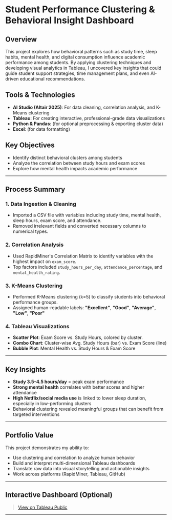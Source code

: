 # Student Performance Clustering & Behavioral Insight Dashboard

## Overview
This project explores how behavioral patterns such as study time, sleep habits, mental health, and digital consumption influence academic performance among students. By applying clustering techniques and developing visual analytics in Tableau, I uncovered key insights that could guide student support strategies, time management plans, and even AI-driven educational recommendations.

## Tools & Technologies
- **AI Studio (Altair 2025)**: For data cleaning, correlation analysis, and K-Means clustering  
- **Tableau**: For creating interactive, professional-grade data visualizations  
- **Python & Pandas**: (for optional preprocessing & exporting cluster data)  
- **Excel**: (for data formatting)

## Key Objectives
- Identify distinct behavioral clusters among students
- Analyze the correlation between study hours and exam scores
- Explore how mental health impacts academic performance

---

## Process Summary

### 1. Data Ingestion & Cleaning
- Imported a CSV file with variables including study time, mental health, sleep hours, exam score, and attendance.
- Removed irrelevant fields and converted necessary columns to numerical types.

### 2. Correlation Analysis
- Used RapidMiner's Correlation Matrix to identify variables with the highest impact on `exam_score`.
- Top factors included `study_hours_per_day`, `attendance_percentage`, and `mental_health_rating`.

### 3. K-Means Clustering
- Performed K-Means clustering (k=5) to classify students into behavioral performance groups.
- Assigned human-readable labels: **"Excellent"**, **"Good"**, **"Average"**, **"Low"**, **"Poor"**

### 4. Tableau Visualizations
- **Scatter Plot**: Exam Score vs. Study Hours, colored by cluster.
- **Combo Chart**: Cluster-wise Avg. Study Hours (bar) vs. Exam Score (line)
- **Bubble Plot**: Mental Health vs. Study Hours & Exam Score


---

## Key Insights
- **Study 3.5–4.5 hours/day** = peak exam performance
- **Strong mental health** correlates with better scores and higher attendance
- **High Netflix/social media use** is linked to lower sleep duration, especially in low-performing clusters
- Behavioral clustering revealed meaningful groups that can benefit from targeted interventions

---

## Portfolio Value
This project demonstrates my ability to:
- Use clustering and correlation to analyze human behavior
- Build and interpret multi-dimensional Tableau dashboards
- Translate raw data into visual storytelling and actionable insights
- Work across platforms (RapidMiner, Tableau, GitHub)

---

## Interactive Dashboard (Optional)
> [View on Tableau Public](#)

---
